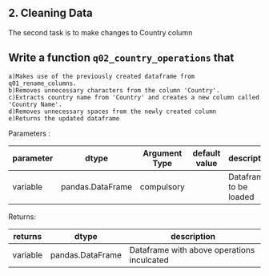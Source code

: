 ## 2. Cleaning Data

The second task is to make changes to Country column

## Write a function `q02_country_operations` that    
   
    a)Makes use of the previously created dataframe from q01_rename_columns.
    b)Removes unnecessary characters from the column 'Country'.
    c)Extracts country name from 'Country' and creates a new column called 'Country Name'.
    d)Removes unnecessary spaces from the newly created column
    e)Returns the updated dataframe
    
Parameters :

| parameter | dtype          | Argument Type | default value | description                   |
|-----------|----------------|---------------|---------------|-------------------------------|
| variable  |pandas.DataFrame| compulsory    |               | Dataframe to be loaded        |

Returns:

| returns  | dtype            | description                                |
|----------|------------------|--------------------------------------------|
| variable | pandas.DataFrame | Dataframe with above operations inculcated |
